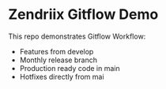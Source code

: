 # Zendriix Gitflow Demo

This repo demonstrates Gitflow Workflow:
- Features from develop
- Monthly release branch
- Production ready code in main
- Hotfixes directly from mai

